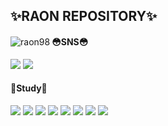 <h2 align="left">✨RAON REPOSITORY✨ </h2>
<span align="left">
  <p>
     <img align="left" src="https://github-readme-stats.vercel.app/api?username=raon98&show_icons=true&locale=en" alt="raon98" />
    
  <h4 align="left">😳SNS😳</h4>
  <p>
  <a href="https://www.instagram.com/chexl_x/"><img src="https://img.shields.io/badge/instagram-FD65B0?style=flat-square&logo=instagram&logoColor=white"/></a>
  <a href="https://www.facebook.com/profile.php?id=100004633052437"><img src="https://img.shields.io/badge/facebook-1266FF?style=flat-    square&logo=facebook&logoColor=white"/></a>
  </p>
  <h4>👻Study👻</h4>
  
  <img src="https://img.shields.io/badge/VUE.JS-86E57F?style=flat-square&logo=VUE.JS&logoColor=white"/>
  <img src="https://img.shields.io/badge/JAVASCRIPT-FFE400?style=flat-square&logo=JAVASCRIPT&logoColor=white"/>
  <img src="https://img.shields.io/badge/HTML5-F15F5F?style=flat-square&logo=HTML5&logoColor=white"/>
  <img src="https://img.shields.io/badge/ORACLE-6799FF?style=flat-square&logo=ORACLE&logoColor=white"/>
  <img src="https://img.shields.io/badge/MYSQL-B2CCFF?style=flat-square&logo=MYSQL&logoColor=white"/>
  <img src="https://img.shields.io/badge/MYBATIS-8C8C8C?style=flat-square&logo=MYBATIS&logoColor=white"/>
  <img src="https://img.shields.io/badge/Firebase-FFCA28?style=flat-square&logo=firebase&logoColor=white"/>
  <img src="https://img.shields.io/badge/Andriod-1DDB16?style=flat-square&logo=andriod&logoColor=white"/>


  </p>
  </span>
